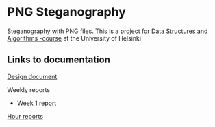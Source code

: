 # PNG Steganography

Steganography with PNG files. This is a project for [Data Structures and Algorithms -course](https://github.com/TiraLabra/2019_loppukesa) at the University of Helsinki

## Links to documentation

[Design document](./docs/design.md)

Weekly reports

- [Week 1 report](./docs/week-1-report.md)

[Hour reports](./docs/hours.md)
